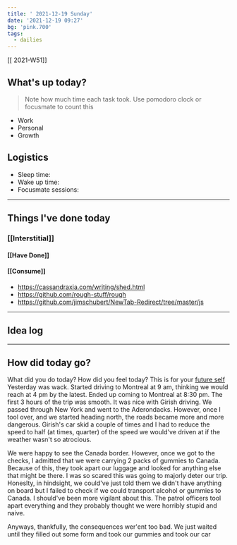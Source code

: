 ```yaml
---
title: ' 2021-12-19 Sunday'
date: '2021-12-19 09:27'
bg: 'pink.700' 
tags:
  - dailies
---
```


[[ 2021-W51]]
## What's up today?
> Note how much time each task took. Use pomodoro clock or focusmate to count this
- Work
- Personal
- Growth

## Logistics
- Sleep time:
- Wake up time:
- Focusmate sessions: 

___________________________
## Things I've done today

### [[Interstitial]]

#### [[Have Done]]

#### [[Consume]]
- https://cassandraxia.com/writing/shed.html
- https://github.com/rough-stuff/rough
- https://github.com/jimschubert/NewTab-Redirect/tree/master/js
___________________________

## Idea log

___________________________
## How did today go?
What did you do today? How did you feel today? This is for your [future self](https://sive.rs/dj)
Yesterday was wack. Started driving to Montreal at 9 am, thinking we would reach at 4 pm by the latest. Ended up coming to Montreal at 8:30 pm. The first 3 hours of the trip was smooth. It was nice with Girish driving. We passed through New York and went to the Aderondacks. However, once I tool over, and we started heading north, the roads became more and more dangerous. Girish's car skid a couple of times and I had to reduce the speed to half (at times, quarter) of the speed we would've driven at if the weather wasn't so atrocious.

We were happy to see the Canada border. However, once we got to the checks, I admitted that we were carrying 2 packs of gummies to Canada. Because of this, they took apart our luggage and looked for anything else that might be there. I was so scared this was going to majorly deter our trip. Honeslty, in hindsight, we could've just told them we didn't have anything on board but I failed to check if we could transport alcohol or gummies to Canada. I should've been more vigilant about this. The patrol officers tool apart everything and they probably thought we were horribly stupid and naive. 

Anyways, thankfully, the consequences wer'ent too bad. We just waited until they filled out some form and took our gummies and took our car
